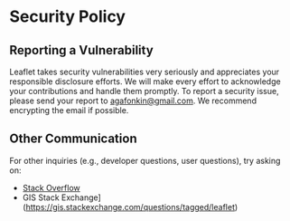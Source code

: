 # Security Policy

## Reporting a Vulnerability

Leaflet takes security vulnerabilities very seriously and appreciates your responsible disclosure efforts. We will make every effort to acknowledge your contributions and handle them promptly.
To report a security issue, please send your report to agafonkin@gmail.com. We recommend encrypting the email if possible.

## Other Communication
For other inquiries (e.g., developer questions, user questions), try asking on: 
* [Stack Overflow](https://stackoverflow.com/questions/tagged/leaflet) 
* GIS Stack Exchange](https://gis.stackexchange.com/questions/tagged/leaflet)
